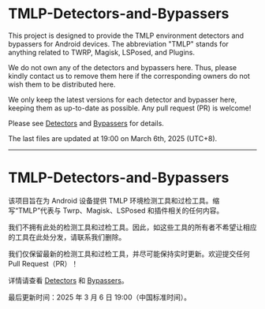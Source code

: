 # TMLP-Detectors-and-Bypassers

This project is designed to provide the TMLP environment detectors and bypassers for Android devices. The abbreviation "TMLP" stands for anything related to TWRP, Magisk, LSPosed, and Plugins. 

We do not own any of the detectors and bypassers here. Thus, please kindly contact us to remove them here if the corresponding owners do not wish them to be distributed here. 

We only keep the latest versions for each detector and bypasser here, keeping them as up-to-date as possible. Any pull request (PR) is welcome! 

Please see [Detectors](./Detectors/README.md) and [Bypassers](./Bypassers/README.md) for details. 

The last files are updated at 19:00 on March 6th, 2025 (UTC+8). 

---

# TMLP-Detectors-and-Bypassers

该项目旨在为 Android 设备提供 TMLP 环境检测工具和过检工具。缩写“TMLP”代表与 Twrp、Magisk、LSPosed 和插件相关的任何内容。

我们不拥有此处的检测工具和过检工具。因此，如这些工具的所有者不希望让相应的工具在此处分发，请联系我们删除。

我们仅保留最新的检测工具和过检工具，并尽可能保持实时更新。欢迎提交任何 Pull Request（PR）！

详情请查看 [Detectors](./Detectors/README.md) 和 [Bypassers](./Bypassers/README.md)。

最后更新时间：2025 年 3 月 6 日 19:00（中国标准时间）。
